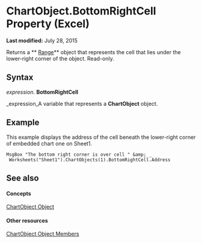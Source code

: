 
# ChartObject.BottomRightCell Property (Excel)

 **Last modified:** July 28, 2015

Returns a  ** [Range](b8207778-0dcc-4570-1234-f130532cc8cd.md)** object that represents the cell that lies under the lower-right corner of the object. Read-only.

## Syntax

 _expression_. **BottomRightCell**

 _expression_A variable that represents a  **ChartObject** object.


## Example

This example displays the address of the cell beneath the lower-right corner of embedded chart one on Sheet1.


```
MsgBox "The bottom right corner is over cell " &amp; _ 
 Worksheets("Sheet1").ChartObjects(1).BottomRightCell.Address
```


## See also


#### Concepts


 [ChartObject Object](b546e6f2-7ac6-2dea-eba2-f98f68f3df65.md)
#### Other resources


 [ChartObject Object Members](b53f82f3-1144-b471-cacc-28bbbc493eba.md)
